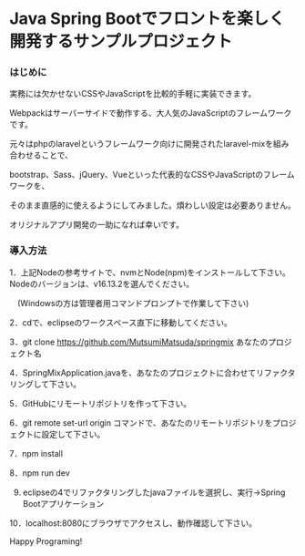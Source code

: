 # Java Spring Bootでフロントを楽しく開発するサンプルプロジェクト

### はじめに

実務には欠かせないCSSやJavaScriptを比較的手軽に実装できます。

Webpackはサーバーサイドで動作する、大人気のJavaScriptのフレームワークです。

元々はphpのlaravelというフレームワーク向けに開発されたlaravel-mixを組み合わせることで、

bootstrap、Sass、jQuery、Vueといった代表的なCSSやJavaScriptのフレームワークを、

そのまま直感的に使えるようにしてみました。煩わしい設定は必要ありません。

オリジナルアプリ開発の一助になれば幸いです。
        

### 導入方法

 1．上記Nodeの参考サイトで、nvmとNode(npm)をインストールして下さい。Nodeのバージョンは、v16.13.2を選んでください。
 
  　(Windowsの方は管理者用コマンドプロンプトで作業して下さい)
 
 2．cdで、eclipseのワークスペース直下に移動してください。
 
 3．git clone https://github.com/MutsumiMatsuda/springmix あなたのプロジェクト名
 
 4．SpringMixApplication.javaを、あなたのプロジェクトに合わせてリファクタリングして下さい。
 
 5．GitHubにリモートリポジトリを作って下さい。
 
 6．git remote set-url origin コマンドで、あなたのリモートリポジトリをプロジェクトに設定して下さい。
 
 7．npm install
 
 8．npm run dev
 
 9. eclipseの4でリファクタリングしたjavaファイルを選択し、実行->Spring Bootアプリケーション
 
10．localhost:8080にブラウザでアクセスし、動作確認して下さい。

Happy Programing!